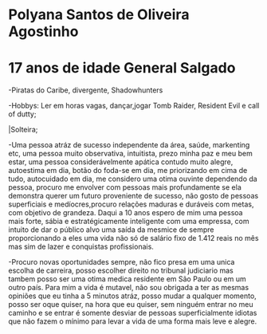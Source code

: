 # Polyana Santos de Oliveira Agostinho
# 17 anos de idade General Salgado 
-Piratas do Caribe, divergente, Shadowhunters

-Hobbys: Ler em horas vagas, dançar,jogar Tomb Raider, Resident Evil e call of dutty;

|Solteira;

-Uma pessoa atráz de sucesso independente da área, saúde, markenting etc, uma pessoa muito observativa, intuitista, prezo minha paz e meu bem estar, uma pessoa considerávelmente apática contudo muito alegre, autoestima em dia, botão do foda-se em dia, me priorizando em cima de tudo, autocuidado em dia, me considero uma otima ouvinte dependendo da pessoa, procuro me envolver com pessoas mais profundamente se ela demonstra querer um futuro proveniente de sucesso, não gosto de pessoas superficiais e medíocres,procuro relações maduras e duráveis com metas, com objetivo de grandeza. Daqui a 10 anos espero de mim uma pessoa mais forte, sábia e estratégicamente inteligente com uma empressa, com intuito de dar o público alvo uma saída da mesmice de sempre proporcionando a eles uma vida não só de salário fixo de 1.412 reais no mês mas sim de lazer e conquistas profissionais.

-Procuro novas oportunidades sempre, não fico presa em uma unica escolha de carreira, posso escolher direito no tribunal judiciario mas tambem posso ser uma otima medica residente em São Paulo ou em um outro país. Para mim a vida é mutavel, não sou obrigada a ter as mesmas opiniões que eu tinha a 5 minutos atráz, posso mudar a qualquer momento, posso ser oque quiser, na hora que eu quiser, sem ninguém entrar no meu caminho e se entrar é somente desviar de pessoas superficialmente idiotas que não fazem o mínimo para levar a vida de uma forma mais leve e alegre.
